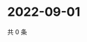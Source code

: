 # 2022-09-01

共 0 条

<!-- BEGIN WEIBO -->
<!-- 最后更新时间 Thu Sep 01 2022 12:05:25 GMT+0800 (China Standard Time) -->

<!-- END WEIBO -->
